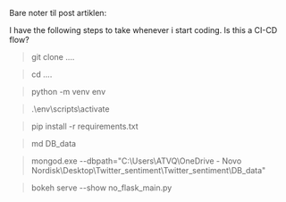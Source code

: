 Bare noter til post artiklen:


I have the following steps to take whenever i start coding. Is this a CI-CD flow?

> git clone ....

> cd ....

> python -m venv env

> .\env\scripts\activate

> pip install -r requirements.txt

> md DB_data

> mongod.exe --dbpath="C:\Users\ATVQ\OneDrive - Novo Nordisk\Desktop\Twitter_sentiment\Twitter_sentiment\DB_data"

> bokeh serve --show no_flask_main.py